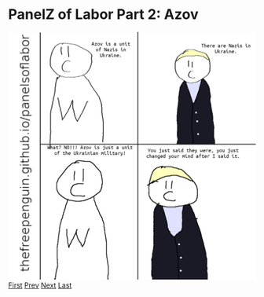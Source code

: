 # PanelZ of Labor Part 2: Azov
![](images/24.png)
[First](1.md) [Prev](23.md) [Next](25.md) [Last](last.md)
